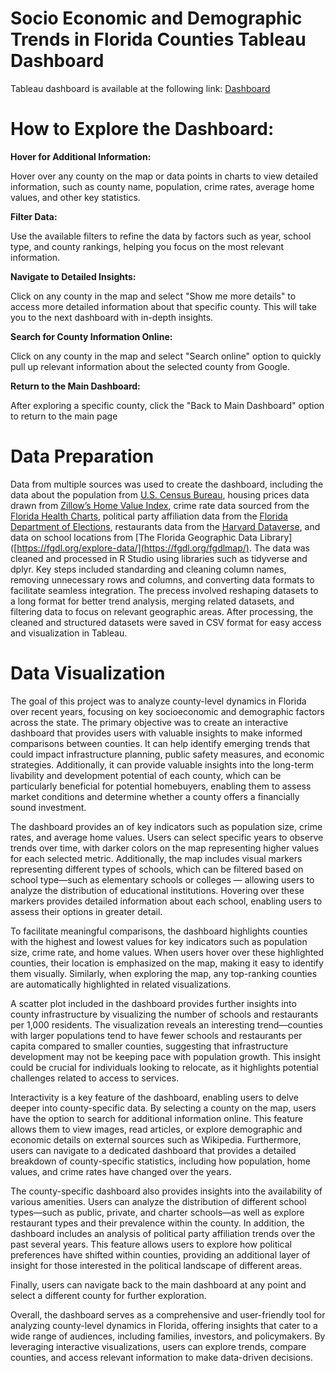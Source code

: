 # Socio Economic and Demographic Trends in Florida Counties Tableau Dashboard

Tableau dashboard is available at the following link: [Dashboard](https://public.tableau.com/app/profile/polina.baikova5835/viz/Project_Polina_Baikova/Dashboard1)

# How to Explore the Dashboard:

**Hover for Additional Information:**

Hover over any county on the map or data points in charts to view detailed information, such as county name, population, crime rates, average home values, and other key statistics.

**Filter Data:**

Use the available filters to refine the data by factors such as year, school type, and county rankings, helping you focus on the most relevant information.

**Navigate to Detailed Insights:**

Click on any county in the map and select "Show me more details" to access more detailed information about that specific county. This will take you to the next dashboard with in-depth insights.

**Search for County Information Online:**

Click on any county in the map and select "Search online" option to quickly pull up relevant information about the selected county from Google.

**Return to the Main Dashboard:**

After exploring a specific county, click the "Back to Main Dashboard" option to return to the main page

# Data Preparation

Data from multiple sources was used to create the dashboard, including the data about the population from [U.S. Census Bureau](https://www.census.gov/data/tables/time-series/demo/popest/2020s-counties-total.html), housing prices data drawn from [Zillow’s Home Value Index](https://www.zillow.com/research/data/), crime rate data sourced from the [Florida Health Charts](https://www.flhealthcharts.gov/), political party affiliation data from the [Florida Department of Elections](https://dos.fl.gov/elections/data-statistics/voter-registration-statistics/voter-registration-reports/), restaurants data from the [Harvard Dataverse](https://dataverse.harvard.edu/), and data on school locations from [The Florida Geographic Data Library]([https://fgdl.org/explore-data/](https://fgdl.org/fgdlmap/). The data was cleaned and processed in R Studio using libraries such as tidyverse and dplyr. Key steps included standarding and cleaning column names, removing unnecessary rows and columns, and converting data formats to facilitate seamless integration. The precess involved reshaping datasets to a long format for better trend analysis, merging related datasets, and filtering data to focus on relevant geographic areas. After processing, the cleaned and structured datasets were saved in CSV format for easy access and visualization in Tableau. 

# Data Visualization

The goal of this project was to analyze county-level dynamics in Florida over recent years, focusing on key socioeconomic and demographic factors across the state. The primary objective was to create an interactive dashboard that provides users with valuable insights to make informed comparisons between counties. It can help identify emerging trends that could impact infrastructure planning, public safety measures, and economic strategies. Additionally, it can provide valuable insights into the long-term livability and development potential of each county, which can be particularly beneficial for potential homebuyers, enabling them to assess market conditions and determine whether a county offers a financially sound investment.

The dashboard provides an of key indicators such as population size, crime rates, and average home values. Users can select specific years to observe trends over time, with darker colors on the map representing higher values for each selected metric. Additionally, the map includes visual markers representing different types of schools, which can be filtered based on school type—such as elementary schools or colleges — allowing users to analyze the distribution of educational institutions. Hovering over these markers provides detailed information about each school, enabling users to assess their options in greater detail.

To facilitate meaningful comparisons, the dashboard highlights counties with the highest and lowest values for key indicators such as population size, crime rate, and home values. When users hover over these highlighted counties, their location is emphasized on the map, making it easy to identify them visually. Similarly, when exploring the map, any top-ranking counties are automatically highlighted in related visualizations. 

A scatter plot included in the dashboard provides further insights into county infrastructure by visualizing the number of schools and restaurants per 1,000 residents. The visualization reveals an interesting trend—counties with larger populations tend to have fewer schools and restaurants per capita compared to smaller counties, suggesting that infrastructure development may not be keeping pace with population growth. This insight could be crucial for individuals looking to relocate, as it highlights potential challenges related to access to services.

Interactivity is a key feature of the dashboard, enabling users to delve deeper into county-specific data. By selecting a county on the map, users have the option to search for additional information online. This feature allows them to view images, read articles, or explore demographic and economic details on external sources such as Wikipedia. Furthermore, users can navigate to a dedicated dashboard that provides a detailed breakdown of county-specific statistics, including how population, home values, and crime rates have changed over the years.

The county-specific dashboard also provides insights into the availability of various amenities. Users can analyze the distribution of different school types—such as public, private, and charter schools—as well as explore restaurant types and their prevalence within the county. In addition, the dashboard includes an analysis of political party affiliation trends over the past several years. This feature allows users to explore how political preferences have shifted within counties, providing an additional layer of insight for those interested in the political landscape of different areas.

Finally, users can navigate back to the main dashboard at any point and select a different county for further exploration. 

Overall, the dashboard serves as a comprehensive and user-friendly tool for analyzing county-level dynamics in Florida, offering insights that cater to a wide range of audiences, including families, investors, and policymakers. By leveraging interactive visualizations, users can explore trends, compare counties, and access relevant information to make data-driven decisions.

